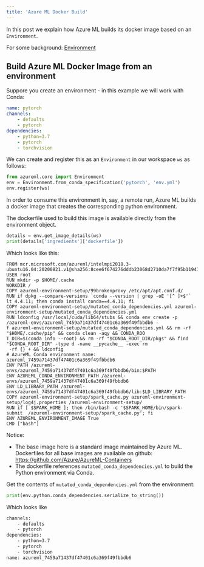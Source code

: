 ```yaml
---
title: 'Azure ML Docker Build'
---
```


In this post we explain how Azure ML builds its docker image based on an `Environment`.

For some background: [Environment](environment)

## Build Azure ML Docker Image from an environment

Suppore you create an environment - in this example we will work with Conda:

```yml title="env.yml"
name: pytorch
channels:
    - defaults
    - pytorch
dependencies:
    - python=3.7
    - pytorch
    - torchvision
```

We can create and register this as an `Environment` in our workspace `ws` as follows:

```python
from azureml.core import Environment
env = Environment.from_conda_specification('pytorch', 'env.yml')
env.register(ws)
```

In order to consume this environment in, say, a remote run, Azure ML builds a docker image
that creates the corresponding python environment.

The dockerfile used to build this image is available directly from the environment object.

```python
details = env.get_image_details(ws)
print(details['ingredients']['dockerfile'])
```

Which looks like this:

```docker title="Dockerfile" {1,7-12}
FROM mcr.microsoft.com/azureml/intelmpi2018.3-ubuntu16.04:20200821.v1@sha256:8cee6f674276dddb23068d2710da7f7f95b119412cc482675ac79ba45a4acf99
USER root
RUN mkdir -p $HOME/.cache
WORKDIR /
COPY azureml-environment-setup/99brokenproxy /etc/apt/apt.conf.d/
RUN if dpkg --compare-versions `conda --version | grep -oE '[^ ]+$'` lt 4.4.11; then conda install conda==4.4.11; fi
COPY azureml-environment-setup/mutated_conda_dependencies.yml azureml-environment-setup/mutated_conda_dependencies.yml
RUN ldconfig /usr/local/cuda/lib64/stubs && conda env create -p /azureml-envs/azureml_7459a71437df47401c6a369f49fbbdb6 -
f azureml-environment-setup/mutated_conda_dependencies.yml && rm -rf "$HOME/.cache/pip" && conda clean -aqy && CONDA_ROO
T_DIR=$(conda info --root) && rm -rf "$CONDA_ROOT_DIR/pkgs" && find "$CONDA_ROOT_DIR" -type d -name __pycache__ -exec rm
 -rf {} + && ldconfig
# AzureML Conda environment name: azureml_7459a71437df47401c6a369f49fbbdb6
ENV PATH /azureml-envs/azureml_7459a71437df47401c6a369f49fbbdb6/bin:$PATH
ENV AZUREML_CONDA_ENVIRONMENT_PATH /azureml-envs/azureml_7459a71437df47401c6a369f49fbbdb6
ENV LD_LIBRARY_PATH /azureml-envs/azureml_7459a71437df47401c6a369f49fbbdb6/lib:$LD_LIBRARY_PATH
COPY azureml-environment-setup/spark_cache.py azureml-environment-setup/log4j.properties /azureml-environment-setup/
RUN if [ $SPARK_HOME ]; then /bin/bash -c '$SPARK_HOME/bin/spark-submit  /azureml-environment-setup/spark_cache.py'; fi
ENV AZUREML_ENVIRONMENT_IMAGE True
CMD ["bash"]
```

Notice:

- The base image here is a standard image maintained by Azure ML. Dockerfiles for all base images are available on
github: https://github.com/Azure/AzureML-Containers
- The dockerfile references `mutated_conda_dependencies.yml` to build the Python environment via Conda.

Get the contents of `mutated_conda_dependencies.yml` from the environment:

```python
print(env.python.conda_dependencies.serialize_to_string())
```

Which looks like

```bash title="mutated_conda_dependencies.yml"
channels:
    - defaults
    - pytorch
dependencies:
    - python=3.7
    - pytorch
    - torchvision
name: azureml_7459a71437df47401c6a369f49fbbdb6
```